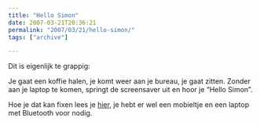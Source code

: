 ```yaml
---
title: "Hello Simon"
date: 2007-03-21T20:36:21
permalink: "2007/03/21/hello-simon/"
tags: ["archive"]

---
```

Dit is eigenlijk te grappig:

Je gaat een koffie halen, je komt weer aan je bureau, je gaat zitten. Zonder aan je laptop te komen, springt de screensaver uit en hoor je “Hello Simon”.

Hoe je dat kan fixen lees je [hier](http://www.technocrat.ca/?p=44 "http://www.technocrat.ca/?p=44"), je hebt er wel een mobieltje en een laptop met Bluetooth voor nodig.
